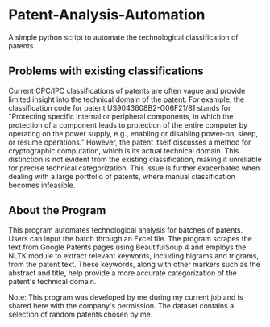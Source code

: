 # Patent-Analysis-Automation
A simple python script to automate the technological classification of patents.

## Problems with existing classifications

Current CPC/IPC classifications of patents are often vague and provide limited insight into the technical domain of the patent. For example, the classification code for patent US9043608B2-G06F21/81 stands for "Protecting specific internal or peripheral components, in which the protection of a component leads to protection of the entire computer by operating on the power supply, e.g., enabling or disabling power-on, sleep, or resume operations." However, the patent itself discusses a method for cryptographic computation, which is its actual technical domain. This distinction is not evident from the existing classification, making it unreliable for precise technical categorization. This issue is further exacerbated when dealing with a large portfolio of patents, where manual classification becomes infeasible.

## About the Program

This program automates technological analysis for batches of patents. Users can input the batch through an Excel file. The program scrapes the text from Google Patents pages using BeautifulSoup 4 and employs the NLTK module to extract relevant keywords, including bigrams and trigrams, from the patent text. These keywords, along with other markers such as the abstract and title, help provide a more accurate categorization of the patent's technical domain. 

Note: This program was developed by me during my current job and is shared here with the company's permission. The dataset contains a selection of random patents chosen by me.
